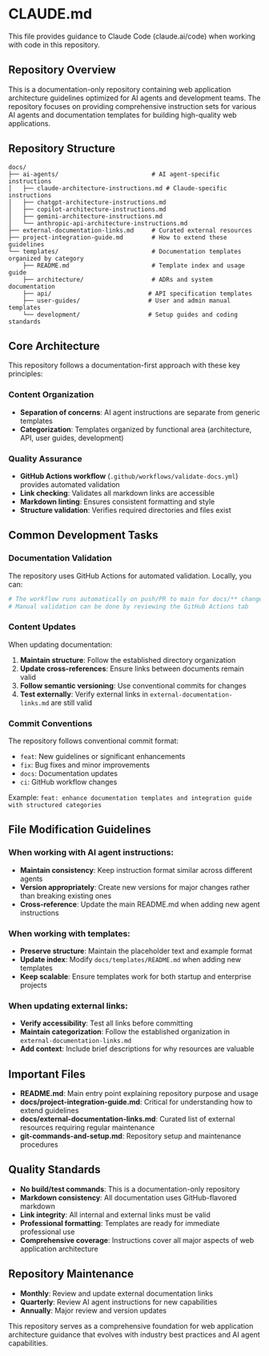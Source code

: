 # CLAUDE.md

This file provides guidance to Claude Code (claude.ai/code) when working with code in this repository.

## Repository Overview

This is a documentation-only repository containing web application architecture guidelines optimized for AI agents and development teams. The repository focuses on providing comprehensive instruction sets for various AI agents and documentation templates for building high-quality web applications.

## Repository Structure

```
docs/
├── ai-agents/                          # AI agent-specific instructions
│   ├── claude-architecture-instructions.md # Claude-specific instructions
│   ├── chatgpt-architecture-instructions.md
│   ├── copilot-architecture-instructions.md
│   ├── gemini-architecture-instructions.md
│   └── anthropic-api-architecture-instructions.md
├── external-documentation-links.md     # Curated external resources
├── project-integration-guide.md        # How to extend these guidelines
└── templates/                          # Documentation templates organized by category
    ├── README.md                       # Template index and usage guide
    ├── architecture/                   # ADRs and system documentation
    ├── api/                           # API specification templates
    ├── user-guides/                   # User and admin manual templates
    └── development/                   # Setup guides and coding standards
```

## Core Architecture

This repository follows a documentation-first approach with these key principles:

### Content Organization
- **Separation of concerns**: AI agent instructions are separate from generic templates
- **Categorization**: Templates organized by functional area (architecture, API, user guides, development)

### Quality Assurance
- **GitHub Actions workflow** (`.github/workflows/validate-docs.yml`) provides automated validation
- **Link checking**: Validates all markdown links are accessible
- **Markdown linting**: Ensures consistent formatting and style
- **Structure validation**: Verifies required directories and files exist

## Common Development Tasks

### Documentation Validation
The repository uses GitHub Actions for automated validation. Locally, you can:

```bash
# The workflow runs automatically on push/PR to main for docs/** changes
# Manual validation can be done by reviewing the GitHub Actions tab
```

### Content Updates
When updating documentation:

1. **Maintain structure**: Follow the established directory organization
2. **Update cross-references**: Ensure links between documents remain valid
3. **Follow semantic versioning**: Use conventional commits for changes
4. **Test externally**: Verify external links in `external-documentation-links.md` are still valid

### Commit Conventions
The repository follows conventional commit format:
- `feat`: New guidelines or significant enhancements
- `fix`: Bug fixes and minor improvements  
- `docs`: Documentation updates
- `ci`: GitHub workflow changes

Example: `feat: enhance documentation templates and integration guide with structured categories`

## File Modification Guidelines

### When working with AI agent instructions:
- **Maintain consistency**: Keep instruction format similar across different agents
- **Version appropriately**: Create new versions for major changes rather than breaking existing ones
- **Cross-reference**: Update the main README.md when adding new agent instructions

### When working with templates:
- **Preserve structure**: Maintain the placeholder text and example format
- **Update index**: Modify `docs/templates/README.md` when adding new templates
- **Keep scalable**: Ensure templates work for both startup and enterprise projects

### When updating external links:
- **Verify accessibility**: Test all links before committing
- **Maintain categorization**: Follow the established organization in `external-documentation-links.md`
- **Add context**: Include brief descriptions for why resources are valuable

## Important Files

- **README.md**: Main entry point explaining repository purpose and usage
- **docs/project-integration-guide.md**: Critical for understanding how to extend guidelines
- **docs/external-documentation-links.md**: Curated list of external resources requiring regular maintenance
- **git-commands-and-setup.md**: Repository setup and maintenance procedures

## Quality Standards

- **No build/test commands**: This is a documentation-only repository
- **Markdown consistency**: All documentation uses GitHub-flavored markdown
- **Link integrity**: All internal and external links must be valid
- **Professional formatting**: Templates are ready for immediate professional use
- **Comprehensive coverage**: Instructions cover all major aspects of web application architecture

## Repository Maintenance

- **Monthly**: Review and update external documentation links
- **Quarterly**: Review AI agent instructions for new capabilities
- **Annually**: Major review and version updates

This repository serves as a comprehensive foundation for web application architecture guidance that evolves with industry best practices and AI agent capabilities.